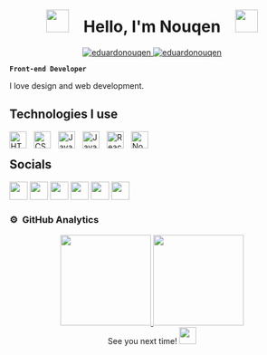 <h1 align="center"><img height="40" src="https://cdn3.emoji.gg/emojis/7471-parrotportal1.gif">ㅤHello, I'm Nouqenㅤ<img height="40" src="https://cdn3.emoji.gg/emojis/7546-parrotportal2.gif"></h1>

<p align="center">
	<a href="https://github.com/eduardonouqen">
		<img src="https://komarev.com/ghpvc/?username=eduardonouqen&label=Profile%20views&color=0e75b6&style=flat" alt="eduardonouqen" />
	</a>
	<a href="https://github.com/eduardonouqen">
		<img src="https://img.shields.io/github/followers/eduardonouqen?label=Followers" alt="eduardonouqen" />
	</a>
</p>

**`Front-end Developer`**

I love design and web development.


## Technologies I use
<img align="left" alt="HTML" width="30px" style="padding-right:10px;" src="https://cdn.jsdelivr.net/gh/devicons/devicon/icons/html5/html5-plain.svg" />
<img align="left" alt="CSS" width="30px" style="padding-right:10px;" src="https://cdn.jsdelivr.net/gh/devicons/devicon/icons/css3/css3-plain.svg" />
<img align="left" alt="JavaScript" width="30px" style="padding-right:10px;" src="https://cdn.jsdelivr.net/gh/devicons/devicon/icons/javascript/javascript-plain.svg" />
<img align="left" alt="Java" width="30px" style="padding-right:10px;" src="https://cdn.jsdelivr.net/gh/devicons/devicon/icons/java/java-plain.svg" />
<img align="left" alt="React" width="30px" style="padding-right:10px;" src="https://cdn.jsdelivr.net/gh/devicons/devicon/icons/react/react-original.svg" />
<img align="left" alt="NodeJS" width="30px" style="padding-right:10px;" src="https://cdn.jsdelivr.net/gh/devicons/devicon/icons/nodejs/nodejs-original.svg" />
<br />


## Socials

<p align="left"> <a href="https://discord.com/users/Nouqen#3318" target="_blank" rel="noreferrer"><img src="https://raw.githubusercontent.com/danielcranney/readme-generator/main/public/icons/socials/discord.svg" width="32" height="32" /></a> <a href="https://www.facebook.com/eduardo.defrancagonzales" target="_blank" rel="noreferrer" ><img src="https://raw.githubusercontent.com/danielcranney/readme-generator/main/public/icons/socials/facebook.svg" width="32" height="32"/></a> <a href="https://www.github.com/eduardonouqen" target="_blank" rel="noreferrer"><img src="https://raw.githubusercontent.com/danielcranney/readme-generator/main/public/icons/socials/github.svg" width="32" height="32"/></a> <a href="http://www.instagram.com/_franca.eduardo" target="_blank" rel="noreferrer" ><img src="https://raw.githubusercontent.com/danielcranney/readme-generator/main/public/icons/socials/instagram.svg" width="32" height="32" /></a> <a href="https://www.linkedin.com/in/eduardo-de-frança-gonzalez" target="_blank" rel="noreferrer"><img src="https://raw.githubusercontent.com/danielcranney/readme-generator/main/public/icons/socials/linkedin.svg" width="32" height="32"/></a> <a href="https://www.youtube.com/c/Nouqen" target="_blank" rel="noreferrer"><img src="https://raw.githubusercontent.com/danielcranney/readme-generator/main/public/icons/socials/youtube.svg" width="32" height="32" /></a></p>


### ⚙️ &nbsp;GitHub Analytics

<div align="center" style="display: flex; justify-content: center; flex-wrap: wrap;">
  <a href="https://github.com/eduardonouqen">
    <img height="160em" src="https://github-readme-stats-eight-theta.vercel.app/api?username=eduardonouqen&show_icons=true&theme=algolia&include_all_commits=true&count_private=true"/>
    <img height="160em" src="https://github-readme-stats-eight-theta.vercel.app/api/top-langs/?username=eduardonouqen&layout=compact&langs_count=8&theme=algolia&include_all_commits=true&count_private=true"/>
  </a>
</div>

<div align="center">
See you next time!
<img src="https://cdn3.emoji.gg/emojis/3514_bcportalhi.png" width="30" height="30"/>  
</div>
